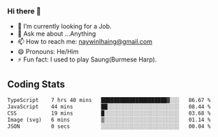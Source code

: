 ### Hi there 👋

- 🔭 I’m currently looking for a Job.
- 💬 Ask me about ...Anything
- 📫 How to reach me: naywinlhaing@gmail.com
- 😄 Pronouns: He/Him
- ⚡ Fun fact: I used to play Saung(Burmese Harp).


## Coding Stats
<!--START_SECTION:waka-->

```txt
TypeScript    7 hrs 40 mins   █████████████████████▓░░░   86.67 %
JavaScript    44 mins         ██░░░░░░░░░░░░░░░░░░░░░░░   08.44 %
CSS           19 mins         █░░░░░░░░░░░░░░░░░░░░░░░░   03.68 %
Image (svg)   6 mins          ▒░░░░░░░░░░░░░░░░░░░░░░░░   01.14 %
JSON          0 secs          ░░░░░░░░░░░░░░░░░░░░░░░░░   00.04 %
```

<!--END_SECTION:waka-->

